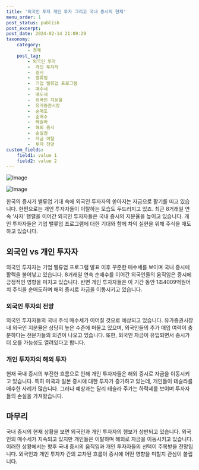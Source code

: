 ```yaml
---
title: '외국인 투자 개인 투자 그리고 국내 증시의 현재'
menu_order: 1
post_status: publish
post_excerpt: 
post_date: 2024-02-14 21:09:29
taxonomy:
    category:
        - 경제
    post_tag:
        - 외국인 투자
        -  개인 투자자
        -  증시
        -  밸류업
        -  기업 밸류업 프로그램
        -  매수세
        -  매도세
        -  외국인 지분율
        -  유가증권시장
        -  순매도
        -  순매수
        -  테슬라
        -  해외 증시
        -  손실권
        -  자금 이탈
        -  투자 전망
custom_fields:
    field1: value 1
    field2: value 2
---
```


![Image](https://imgnews.pstatic.net/image/015/2024/02/13/0004947876_001_20240214003306804.jpg?type=w647)

![Image](https://imgnews.pstatic.net/image/015/2024/02/13/0004947876_002_20240214003306834.jpg?type=w647)

한국의 증시가 밸류업 기대 속에 외국인 투자자의 쏟아지는 자금으로 활기를 띠고 있습니다. 한편으로는 개인 투자자들이 이탈하는 모습도 두드러지고 있죠. 최근 8거래일 연속 ‘사자’ 행렬을 이어간 외국인 투자자들은 국내 증시의 지분율을 높이고 있습니다. 개인 투자자들은 기업 밸류업 프로그램에 대한 기대와 함께 차익 실현을 위해 주식을 매도하고 있습니다. 
## 외국인 vs 개인 투자자
외국인 투자자는 기업 밸류업 프로그램 발표 이후 꾸준한 매수세를 보이며 국내 증시에 활력을 불어넣고 있습니다. 8거래일 연속 순매수를 이어간 외국인들의 움직임은 증시에 긍정적인 영향을 미치고 있습니다. 반면 개인 투자자들은 이 기간 동안 1조4009억원어치 주식을 순매도하며 해외 증시로 자금을 이동시키고 있습니다. 
### 외국인 투자의 전망
외국인 투자자들의 국내 주식 매수세가 이어질 것으로 예상되고 있습니다. 유가증권시장 내 외국인 지분율은 상당히 높은 수준에 머물고 있으며, 외국인들의 추가 매입 여력이 충분하다는 전문가들의 의견이 나오고 있습니다. 또한, 외국인 자금이 유입되면서 증시가 더 오를 가능성도 열려있다고 합니다.
### 개인 투자자의 해외 투자
현재 국내 증시의 부진한 흐름으로 인해 개인 투자자들은 해외 증시로 자금을 이동시키고 있습니다. 특히 미국과 일본 증시에 대한 투자가 증가하고 있는데, 개인들이 테슬라를 매수한 사례가 많습니다. 그러나 예상과는 달리 테슬라 주가는 하락세를 보이며 투자자들의 손실을 가져왔습니다.
## 마무리
국내 증시의 현재 상황을 보면 외국인과 개인 투자자의 행보가 상반되고 있습니다. 외국인의 매수세가 지속되고 있지만 개인들은 이탈하며 해외로 자금을 이동시키고 있습니다. 이러한 상황에서는 향후 국내 증시의 움직임과 개인 투자자들의 선택이 주목받을 전망입니다. 외국인과 개인 투자자 간의 교차된 흐름이 증시에 어떤 영향을 미칠지 관심이 쏠립니다.

